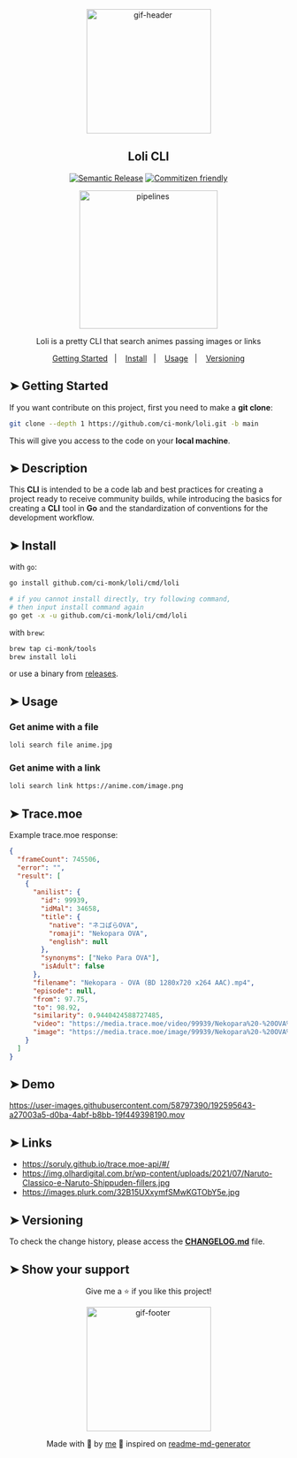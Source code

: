 <!-- BEGIN_DOCS -->
<div align="center">

<img alt="gif-header" src="https://c.tenor.com/PX2XATCduFcAAAAC/loli.gif" width="225"/>

<h2>Loli CLI</h2>

[![Semantic Release](https://img.shields.io/badge/%20%20%F0%9F%93%A6%F0%9F%9A%80-semantic--release-e10079.svg)](https://github.com/ci-monk/loli)
[![Commitizen friendly](https://img.shields.io/badge/commitizen-friendly-brightgreen.svg)](https://github.com/ci-monk/loli)

<img alt="pipelines" src="https://i.pinimg.com/originals/ce/26/14/ce2614ef4c70f04a2c578f972308f5b6.gif" width="250"/>

<p>Loli is a pretty CLI that search animes passing images or links</p>

<p>
  <a href="#getting-started">Getting Started</a>&nbsp;&nbsp;&nbsp;|&nbsp;&nbsp;&nbsp;
  <a href="#install">Install</a>&nbsp;&nbsp;&nbsp;|&nbsp;&nbsp;&nbsp;
  <a href="#usage">Usage</a>&nbsp;&nbsp;&nbsp;|&nbsp;&nbsp;&nbsp;
  <a href="#versioning">Versioning</a>
</p>

</div>

## ➤ Getting Started <a name = "getting-started"></a>

If you want contribute on this project, first you need to make a **git clone**:

```bash
git clone --depth 1 https://github.com/ci-monk/loli.git -b main
```

This will give you access to the code on your **local machine**.

## ➤ Description <a name = "description"></a>

This **CLI** is intended to be a code lab and best practices for creating a project ready to receive community builds, while introducing the basics for creating a **CLI** tool in **Go** and the standardization of conventions for the development workflow.

## ➤ Install <a name = "install"></a>

with `go`:

```bash
go install github.com/ci-monk/loli/cmd/loli

# if you cannot install directly, try following command,
# then input install command again
go get -x -u github.com/ci-monk/loli/cmd/loli
```

with `brew`:

```bash
brew tap ci-monk/tools
brew install loli
```

or use a binary from [releases](https://github.com/ci-monk/loli/releases/latest).

## ➤ Usage <a name = "usage"></a>

### Get anime with a file

```bash
loli search file anime.jpg
```

### Get anime with a link

```bash
loli search link https://anime.com/image.png
```

## ➤ Trace.moe <a name = "trace.moe"></a>

Example trace.moe response:

```json
{
  "frameCount": 745506,
  "error": "",
  "result": [
    {
      "anilist": {
        "id": 99939,
        "idMal": 34658,
        "title": {
          "native": "ネコぱらOVA",
          "romaji": "Nekopara OVA",
          "english": null
        },
        "synonyms": ["Neko Para OVA"],
        "isAdult": false
      },
      "filename": "Nekopara - OVA (BD 1280x720 x264 AAC).mp4",
      "episode": null,
      "from": 97.75,
      "to": 98.92,
      "similarity": 0.9440424588727485,
      "video": "https://media.trace.moe/video/99939/Nekopara%20-%20OVA%20(BD%201280x720%20x264%20AAC).mp4?t=98.33500000000001&token=xxxxxxxxxxxxxx",
      "image": "https://media.trace.moe/image/99939/Nekopara%20-%20OVA%20(BD%201280x720%20x264%20AAC).mp4?t=98.33500000000001&token=xxxxxxxxxxxxxx"
    }
  ]
}
```

## ➤ Demo <a name = "demo"></a>

https://user-images.githubusercontent.com/58797390/192595643-a27003a5-d0ba-4abf-b8bb-19f449398190.mov

## ➤ Links <a name = "links"></a>

- https://soruly.github.io/trace.moe-api/#/
- https://img.olhardigital.com.br/wp-content/uploads/2021/07/Naruto-Classico-e-Naruto-Shippuden-fillers.jpg
- https://images.plurk.com/32B15UXxymfSMwKGTObY5e.jpg

## ➤ Versioning <a name = "versioning"></a>

To check the change history, please access the [**CHANGELOG.md**](CHANGELOG.md) file.

## ➤ Show your support <a name = "show-your-support"></a>

<div align="center">

Give me a ⭐️ if you like this project!

<img alt="gif-footer" src="https://github.com/lpsm-dev/lpsm-dev/blob/main/.github/assets/yoda.gif" width="225"/>

Made with 💜 by [me](https://github.com/ci-monk) :wave: inspired on [readme-md-generator](https://github.com/kefranabg/readme-md-generator)

</div>
<!-- END_DOCS -->
